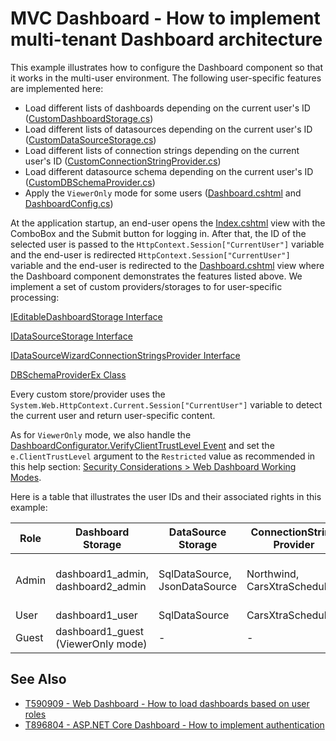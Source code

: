 # MVC Dashboard - How to implement multi-tenant Dashboard architecture

This example illustrates how to configure the Dashboard component so that it works in the multi-user environment. The following user-specific features are implemented here:

* Load different lists of dashboards depending on the current user's ID ([CustomDashboardStorage.cs](./CS/MVCDashboard/Code/CustomDashboardStorage.cs))
* Load different lists of datasources depending on the current user's ID ([CustomDataSourceStorage.cs](./CS/MVCDashboard/Code/CustomDataSourceStorage.cs))
* Load different lists of connection strings depending on the current user's ID ([CustomConnectionStringProvider.cs](./CS/MVCDashboard/Code/CustomConnectionStringProvider.cs))
* Load different datasource schema depending on the current user's ID ([CustomDBSchemaProvider.cs](./CS/MVCDashboard/Code/CustomDBSchemaProvider.cs))
* Apply the `ViewerOnly` mode for some users ([Dashboard.cshtml](./CS/MVCDashboard/Views/Home/Dashboard.cshtml) and [DashboardConfig.cs](./CS/MVCDashboard/App_Start/DashboardConfig.cs))

At the application startup, an end-user opens the [Index.cshtml](./CS/MVCDashboard/Views/Home/Index.cshtml) view with the ComboBox and the Submit button for logging in. After that, the ID of the selected user is passed to the `HttpContext.Session["CurrentUser"]` variable and the end-user is redirected `HttpContext.Session["CurrentUser"]` variable and the end-user is redirected to the [Dashboard.cshtml](./CS/MVCDashboard/Views/Home/Dashboard.cshtml) view where the Dashboard component demonstrates the features listed above. We implement a set of custom providers/storages to for user-specific processing:

[IEditableDashboardStorage Interface](https://docs.devexpress.com/Dashboard/DevExpress.DashboardWeb.IEditableDashboardStorage)

[IDataSourceStorage Interface](https://docs.devexpress.com/Dashboard/DevExpress.DashboardWeb.IDataSourceStorage)

[IDataSourceWizardConnectionStringsProvider Interface](https://docs.devexpress.com/CoreLibraries/DevExpress.DataAccess.Web.IDataSourceWizardConnectionStringsProvider)

[DBSchemaProviderEx Class](https://docs.devexpress.com/CoreLibraries/DevExpress.DataAccess.Sql.DBSchemaProviderEx)

Every custom store/provider uses the `System.Web.HttpContext.Current.Session["CurrentUser"]` variable to detect the current user and return user-specific content.

As for `ViewerOnly` mode, we also handle the [DashboardConfigurator.VerifyClientTrustLevel Event](https://docs.devexpress.com/Dashboard/DevExpress.DashboardWeb.DashboardConfigurator.VerifyClientTrustLevel) and set the `e.ClientTrustLevel` argument to the `Restricted` value as recommended in this help section: [Security Considerations > Web Dashboard Working Modes](https://docs.devexpress.com/Dashboard/118651/web-dashboard/general-information/security-considerations#web-dashboard-working-modes).

Here is a table that illustrates the user IDs and their associated rights in this example:

| Role  | Dashboard Storage | DataSource Storage | ConnectionString Provider | DBSchema Provider | Create/Edit |
| --- | --- | --- | --- | --- | --- |
| Admin | dashboard1_admin, dashboard2_admin | SqlDataSource, JsonDataSource | Northwind, CarsXtraScheduling | All (Categories, Products, Cars,...) | Yes |
| User | dashboard1_user | SqlDataSource | CarsXtraScheduling | Cars | No |
| Guest | dashboard1_guest (ViewerOnly mode) | - | - | - | - |

## See Also

- [T590909 - Web Dashboard - How to load dashboards based on user roles](https://supportcenter.devexpress.com/ticket/details/t590909/web-dashboard-how-to-load-dashboards-based-on-user-roles)
- [T896804 - ASP.NET Core Dashboard - How to implement authentication](https://supportcenter.devexpress.com/ticket/details/t896804/asp-net-core-dashboard-how-to-implement-authentication)
